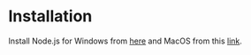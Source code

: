 # Installation

Install Node.js for Windows from <a href="https://nodejs.org/dist/v16.17.0/node-v16.17.0-x64.msi">here</a> and MacOS from this <a href="https://nodejs.org/dist/v16.17.0/node-v16.17.0.pkg">link</a>.

